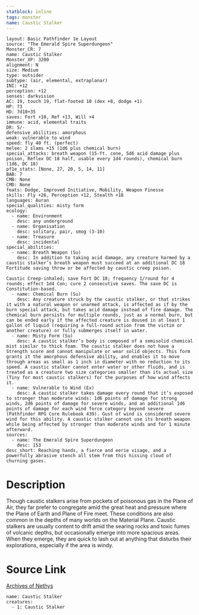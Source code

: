 ```yaml
---
statblock: inline
tags: monster
name: Caustic Stalker
---
```

```statblock
layout: Basic Pathfinder 1e Layout
source: "The Emerald Spire Superdungeon"
Monster_CR: 7
name: Caustic Stalker
Monster_XP: 3200
alignment: N
size: Medium
type: outsider
subtype: (air, elemental, extraplanar)
INI: +12
perception: +12
senses: darkvision
AC: 19, touch 19, flat-footed 10 (dex +8, dodge +1)
HP: 73
HD: 7d10+35
saves: Fort +10, Ref +13, Will +4
immune: acid, elemental traits
DR: 5/-
defensive_abilities: amorphous
weak: vulnerable to wind
speed: fly 40 ft. (perfect)
melee: 2 slams +15 (1d6 plus chemical burn)
special_attacks: breath weapon (15-ft. cone, 5d6 acid damage plus poison, Reflex DC 18 half, usable every 1d4 rounds), chemical burn (1d6, DC 18)
pf1e_stats: [None, 27, 20, 5, 14, 11]
BAB: 7
CMB: None
CMD: None
feats: Dodge, Improved Initiative, Mobility, Weapon Finesse
skills: Fly +26, Perception +12, Stealth +18
languages: Auran
special_qualities: misty form
ecology:
  - name: Environment
    desc: any underground
  - name: Organisation
    desc: solitary, pair, smog (3-10)
  - name: Treasure
    desc: incidental
special_abilities:
  - name: Breath Weapon (Su)
    desc: In addition to taking acid damage, any creature harmed by a caustic stalker’s breath weapon must succeed at an additional DC 18 Fortitude saving throw or be affected by caustic creep poison.

Caustic Creep-inhaled; save Fort DC 18; frequency 1/round for 4 rounds; effect 1d4 Con; cure 2 consecutive saves. The save DC is Constitution-based.
  - name: Chemical Burn (Su)
    desc: Any creature struck by the caustic stalker, or that strikes it with a natural weapon or unarmed attack, is affected as if by the burn special attack, but takes acid damage instead of fire damage. The chemical burn persists for multiple rounds, just as a normal burn, but can be ended early if the affected creature is doused in at least 1 gallon of liquid (requiring a full-round action from the victim or another creature) or fully submerges itself in water.
  - name: Misty Form (Su)
    desc: A caustic stalker’s body is composed of a semisolid chemical mist similar to thick foam. The caustic stalker does not have a Strength score and cannot manipulate or wear solid objects. This form grants it the amorphous defensive ability, and enables it to move through areas as small as 1 inch in diameter with no reduction to its speed. A caustic stalker cannot enter water or other fluids, and is treated as a creature two size categories smaller than its actual size (Tiny for most caustic stalkers) for the purposes of how wind affects it.
  - name: Vulnerable to Wind (Ex)
    desc: A caustic stalker takes damage every round that it’s exposed to stronger than moderate winds: 1d6 points of damage for strong winds, 2d6 points of damage for severe winds, and an additional 1d6 points of damage for each wind force category beyond severe (Pathfinder RPG Core Rulebook 439). Gust of wind is considered severe wind for this ability. A caustic stalker cannot use its breath weapon while being affected by stronger than moderate winds and for 1 minute afterward.
sources:
  - name: The Emerald Spire Superdungeon
    desc: 153
desc_short: Reaching hands, a fierce and eerie visage, and a powerfully abrasive stench all stem from this hissing cloud of churning gases.
```
# Description
Though caustic stalkers arise from pockets of poisonous gas in the Plane of Air, they far prefer to congregate amid the great heat and pressure where the Plane of Earth and Plane of Fire meet. These conditions are also common in the depths of many worlds on the Material Plane. Caustic stalkers are usually content to drift amid the searing rocks and toxic fumes of volcanic depths, but occasionally emerge into more spacious areas. When they emerge, they are quick to lash out at anything that disturbs their explorations, especially if the area is windy.
# Source Link
[Archives of Nethys](https://aonprd.com/MonsterDisplay.aspx?ItemName=Caustic%20Stalker)
```encounter-table
name: Caustic Stalker
creatures:
  - 1: Caustic Stalker
```
